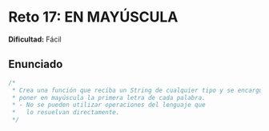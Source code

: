 # Reto 17: EN MAYÚSCULA

**Dificultad:** Fácil

## Enunciado

```Javascript
/*
 * Crea una función que reciba un String de cualquier tipo y se encargue de
 * poner en mayúscula la primera letra de cada palabra.
 * - No se pueden utilizar operaciones del lenguaje que
 *   lo resuelvan directamente.
 */
```
